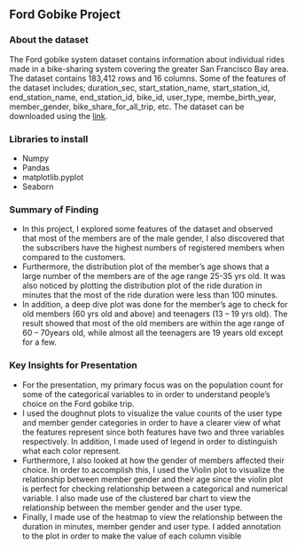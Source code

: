 ## Ford Gobike Project

### About the dataset
The Ford gobike system dataset contains information about individual rides made in a bike-sharing system covering the greater San Francisco Bay area. The dataset contains 183,412 rows and 16 columns.
Some of the features of the dataset includes; duration_sec, start_station_name, start_station_id, end_station_name, end_station_id, bike_id, user_type, membe_birth_year, member_gender, bike_share_for_all_trip, etc.
The dataset can be downloaded using the [link](https://www.google.com/url?q=https://video.udacity-data.com/topher/2020/October/5f91cf38_201902-fordgobike-tripdata/201902-fordgobike-tripdata.csv&sa=D&source=editors&ust=1666883470330185&usg=AOvVaw0CK0e47azMi4eNPnKg8NDp).


### Libraries to install
- Numpy
- Pandas
- matplotlib.pyplot
- Seaborn

### Summary of Finding
* In this project, I explored some features of the dataset and observed that most of the members are of the male gender, I also discovered that the subscribers have the highest numbers of registered members when compared to the customers.
* Furthermore, the distribution plot of the member’s age shows that a large number of the members are of the age range 25-35 yrs old. It was also noticed by plotting the distribution plot of the ride duration in minutes that the most of the ride duration were less than 100 minutes.
* In addition, a deep dive plot was done for the member’s age to check for old members (60 yrs old and above) and teenagers (13 – 19 yrs old). The result showed that most of the old members are within the age range of 60 – 70years old, while almost all the teenagers are 19 years old except for a few.

### Key Insights for Presentation
* For the presentation, my primary focus was on the population count for some of the categorical variables to in order to understand people’s choice on the Ford gobike trip.
* I used the doughnut plots to visualize the value counts of the user type and member gender categories in order to have a clearer view of what the features represent since both features have two and three variables respectively. In addition, I made used of legend in order to distinguish what each color represent.
* Furthermore, I also looked at how the gender of members affected their choice. In order to accomplish this, I used the Violin plot to visualize the relationship between member gender and their age since the violin plot is perfect for checking relationship between a categorical and numerical variable. I also made use of the clustered bar chart to view the relationship between the member gender and the user type.
* Finally, I made use of the heatmap to view the relationship between the duration in minutes, member gender and user type. I added annotation to the plot in order to make the value of each column visible
